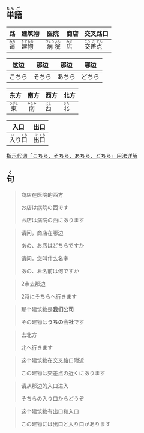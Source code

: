 ## <ruby>単<rt>たん</rt>語<rt>ご</rt></ruby>

| 路                         | 建筑物                                   | 医院                                     | 商店                        | 交叉路口                                             |
| ------------------------- | ------------------------------------- | -------------------------------------- | ------------------------- | ------------------------------------------------ |
| <ruby>道<rt>みち</rt></ruby> | <ruby>建<rt>たて</rt>物<rt>もの</rt></ruby> | <ruby>病<rt>びょう</rt>院<rt>いん</rt></ruby> | <ruby>店<rt>みせ</rt></ruby> | <ruby>交<rt>こう</rt>差<rt>さ</rt>点<rt>てん</rt></ruby> |

| 这边  | 那边  | 那边  | 哪边  |
| --- | --- | --- | --- |
| こちら | そちら | あちら | どちら |

| 东方                         | 南方                         | 西方                        | 北方                        |
| -------------------------- | -------------------------- | ------------------------- | ------------------------- |
| <ruby>東<rt>ひがし</rt></ruby> | <ruby>南<rt>みなみ</rt></ruby> | <ruby>西<rt>にし</rt></ruby> | <ruby>北<rt>きた</rt></ruby> |

| 入口                                                 | 出口                                   |
| -------------------------------------------------- | ------------------------------------ |
| <ruby>入<rt>い</rt>り</ruby><ruby>口<rt>くち</rt></ruby> | <ruby>出<rt>で</rt>口<rt>くち</rt></ruby> |

[指示代词「こちら、そちら、あちら、どちら」用法详解](https://www.douban.com/note/502493342/?_i=0895848oxT1-XF '豆瓣：指示代词「こちら、そちら、あちら、どちら」用法详解')

## <ruby>句<rt>く</rt></ruby>

> 商店在医院的西方
> 
> お店は病院の西です
> 
> お店は病院の西にあります

> 请问，商店在哪边
> 
> あの、お店はどちらですか
> 
> 请问，您叫什么名字
> 
> あの、お名前は何ですか

> 2点去那边
> 
> 2時にそちらへ行きます

> 那个建筑物是**我们公司**
> 
> その建物は**うちの会社**です

> 去北方
> 
> 北へ行きます

> 这个建筑物在交叉路口附近
> 
> この建物は交差点の近くにあります

> 请从那边的入口进入
> 
> そちらの入り口からどうぞ

> 这个建筑物有出口和入口
>
> この建物には出口と入り口があります
